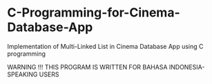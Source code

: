 # C-Programming-for-Cinema-Database-App
Implementation of Multi-Linked List in Cinema Database App using C programming

WARNING !!!
THIS PROGRAM IS WRITTEN FOR BAHASA INDONESIA-SPEAKING USERS
